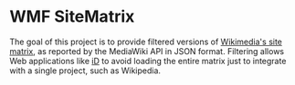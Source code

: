 # WMF SiteMatrix

The goal of this project is to provide filtered versions of [Wikimedia's site matrix](https://meta.wikimedia.org/wiki/Special:SiteMatrix), as reported by the MediaWiki API in JSON format. Filtering allows Web applications like [iD](https://github.com/openstreetmap/iD) to avoid loading the entire matrix just to integrate with a single project, such as Wikipedia.
